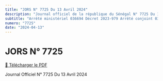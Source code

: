 ```yaml
---
title: "JORS N° 7725 Du 13 Avril 2024"
description: "Journal officiel de la république du Sénégal N° 7725 Du 13 Avril 2024"
subtitle: "Arrêté ministériel 036694 Décret 2023-979 Arrêté conjoint 035531"
numero: "7725"
date: "2024-04-13"
---
```


# JORS N° 7725

<a href="/pdf/jors/JO-7725-du-13-avril-2024.pdf" target="_blank">📄 Télécharger le PDF</a>

Journal Officiel N° 7725 Du 13 Avril 2024

<!-- _SOMMAIRE_ -->

<!-- ::hr
_TEXTES_ -->
